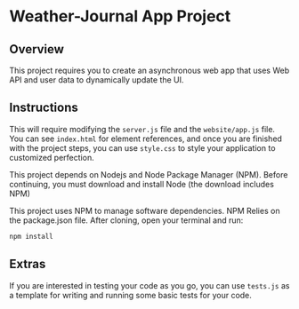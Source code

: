 # Weather-Journal App Project

## Overview
This project requires you to create an asynchronous web app that uses Web API and user data to dynamically update the UI. 

## Instructions
This will require modifying the `server.js` file and the `website/app.js` file. You can see `index.html` for element references, and once you are finished with the project steps, you can use `style.css` to style your application to customized perfection.


This project depends on Nodejs and Node Package Manager (NPM). Before continuing, you must download and install Node
 (the download includes NPM) 

 This project uses NPM to manage software dependencies. NPM Relies on the package.json file. 
After cloning, open your terminal and run:

```bash
npm install
```

## Extras
If you are interested in testing your code as you go, you can use `tests.js` as a template for writing and running some basic tests for your code.

